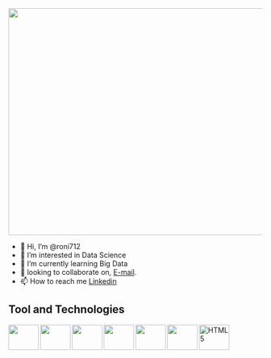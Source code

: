 <img src="https://github.com/roni712/gif/blob/fca4251fbb4591102d6a89e893e1b62741535e6c/developer-dribbble.gif" width="1000" height="450" />

- 👋 Hi, I’m @roni712
- 👀 I’m interested in Data Science 
- 🌱 I’m currently learning Big Data
- 💞️ looking to collaborate on, [E-mail](mailto).
- 📫 How to reach me [Linkedin](https://www.linkedin.com/in/ronak-patel07/ "Ronak's Linkedin Profile")

## Tool and Technologies
<img align="left" height="50px" width="60px" src="https://cloudblogs.microsoft.com/uploads/prod/sites/32/2020/05/SQL.png" />
<img align="left" height="50px" width="60px" src="https://gdm-catalog-fmapi-prod.imgix.net/ProductLogo/45e29c88-de12-4ef2-b77f-0bbf39e0e8bc.png" />
<img align="left" height="50px" width="60px" src="https://www.sqlsplus.com/wp-content/uploads/2020/09/NoSQL.jpg"/>
<img align="left" height="50px" width="60px" src="https://images-eu.ssl-images-amazon.com/images/I/41eVkHJhdRL.png"/>
<img align="left" height="50px" width="60px" src="https://air-marketing-assets.s3.amazonaws.com/blog/logo-db/r-logo/r-logo-svg-4.svg"/>
<img align="left" height="50px" width="60px" src="https://encrypted-tbn0.gstatic.com/images?q=tbn:ANd9GcTHGJfhoobdlWYjMSvqBHoONjoCgpkgiGJae_MPXCissDceBK22QL5XG3GXYaNFVdNRGZo&usqp=CAU"/>
<img align="left" alt="HTML5" height="50px" width="60px" src="https://g.foolcdn.com/art/companylogos/square/data.png"/>


